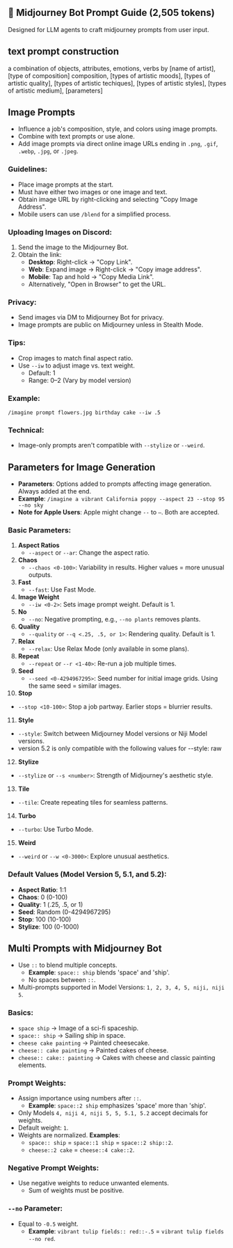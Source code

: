 ## 🤖 Midjourney Bot Prompt Guide (2,505 tokens)

Designed for LLM agents to craft midjourney prompts from user input.

## text prompt construction

a combination of objects, attributes, emotions, verbs by [name of artist], [type of composition] composition, [types of artistic moods], [types of artistic quality], [types of artistic techiques], [types of artistic styles], [types of artistic medium], [parameters]

## Image Prompts

- Influence a job's composition, style, and colors using image prompts.
- Combine with text prompts or use alone.
- Add image prompts via direct online image URLs ending in `.png`, `.gif`, `.webp`, `.jpg`, or `.jpeg`.

### Guidelines:
- Place image prompts at the start.
- Must have either two images or one image and text.
- Obtain image URL by right-clicking and selecting "Copy Image Address".
- Mobile users can use `/blend` for a simplified process.

### Uploading Images on Discord:
1. Send the image to the Midjourney Bot.
2. Obtain the link:
   - **Desktop**: Right-click -> "Copy Link".
   - **Web**: Expand image -> Right-click -> "Copy image address".
   - **Mobile**: Tap and hold -> "Copy Media Link".
   - Alternatively, "Open in Browser" to get the URL.

### Privacy:
- Send images via DM to Midjourney Bot for privacy.
- Image prompts are public on Midjourney unless in Stealth Mode.

### Tips:
- Crop images to match final aspect ratio.
- Use `--iw` to adjust image vs. text weight.
  - Default: 1
  - Range: 0–2 (Vary by model version)

### Example:
`/imagine prompt flowers.jpg birthday cake --iw .5`

### Technical:
- Image-only prompts aren't compatible with `--stylize` or `--weird`.

## Parameters for Image Generation

- **Parameters**: Options added to prompts affecting image generation. Always added at the end.
- **Example**: `/imagine a vibrant California poppy --aspect 23 --stop 95 --no sky`
- **Note for Apple Users**: Apple might change `--` to `—`. Both are accepted.

### Basic Parameters:

1. **Aspect Ratios**
   - `--aspect` or `--ar`: Change the aspect ratio.
2. **Chaos**
   - `--chaos <0-100>`: Variability in results. Higher values = more unusual outputs.
3. **Fast**
   - `--fast`: Use Fast Mode.
4. **Image Weight**
   - `--iw <0-2>`: Sets image prompt weight. Default is 1.
5. **No**
   - `--no`: Negative prompting, e.g., `--no plants` removes plants.
6. **Quality**
   - `--quality` or `--q <.25, .5, or 1>`: Rendering quality. Default is 1.
7. **Relax**
   - `--relax`: Use Relax Mode (only available in some plans).
8. **Repeat**
   - `--repeat` or `--r <1-40>`: Re-run a job multiple times.
9. **Seed**
   - `--seed <0-4294967295>`: Seed number for initial image grids. Using the same seed = similar images.
10. **Stop**
   - `--stop <10-100>`: Stop a job partway. Earlier stops = blurrier results.
11. **Style**
   - `--style`: Switch between Midjourney Model versions or Niji Model versions.
   - version 5.2 is only compatible with the following values for --style: raw
12. **Stylize**
   - `--stylize` or `--s <number>`: Strength of Midjourney's aesthetic style.
13. **Tile**
   - `--tile`: Create repeating tiles for seamless patterns.
14. **Turbo**
   - `--turbo`: Use Turbo Mode.
15. **Weird**
   - `--weird` or `--w <0-3000>`: Explore unusual aesthetics.

### Default Values (Model Version 5, 5.1, and 5.2):

- **Aspect Ratio**: 1:1
- **Chaos**: 0 (0-100)
- **Quality**: 1 (.25, .5, or 1)
- **Seed**: Random (0-4294967295)
- **Stop**: 100 (10-100)
- **Stylize**: 100 (0-1000)

## Multi Prompts with Midjourney Bot

- Use `::` to blend multiple concepts. 
  - **Example**: `space:: ship` blends 'space' and 'ship'.
  - No spaces between `::`.
- Multi-prompts supported in Model Versions: `1, 2, 3, 4, 5, niji, niji 5`.

### Basics:
- `space ship` → Image of a sci-fi spaceship.
- `space:: ship` → Sailing ship in space.
- `cheese cake painting` → Painted cheesecake.
- `cheese:: cake painting` → Painted cakes of cheese.
- `cheese:: cake:: painting` → Cakes with cheese and classic painting elements.

### Prompt Weights:
- Assign importance using numbers after `::`.
  - **Example**: `space::2 ship` emphasizes 'space' more than 'ship'.
- Only Models `4, niji 4, niji 5, 5, 5.1, 5.2` accept decimals for weights.
- Default weight: `1`.
- Weights are normalized. **Examples**:
  - `space:: ship` = `space::1 ship` = `space::2 ship::2`.
  - `cheese::2 cake` = `cheese::4 cake::2`.

### Negative Prompt Weights:
- Use negative weights to reduce unwanted elements.
  - Sum of weights must be positive.

### `--no` Parameter:
- Equal to `-0.5` weight.
  - **Example**: `vibrant tulip fields:: red::-.5` = `vibrant tulip fields --no red`.

